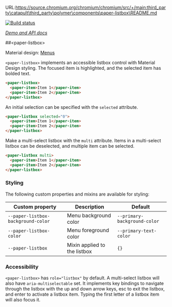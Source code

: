 URL:https://source.chromium.org/chromium/chromium/src/+/main:third_party\catapult\third_party\polymer\components\paper-listbox\README.md

<!---

This README is automatically generated from the comments in these files:
paper-listbox.html

Edit those files, and our readme bot will duplicate them over here!
Edit this file, and the bot will squash your changes :)

The bot does some handling of markdown. Please file a bug if it does the wrong
thing! https://github.com/PolymerLabs/tedium/issues

-->

[![Build status](https://travis-ci.org/PolymerElements/paper-listbox.svg?branch=master)](https://travis-ci.org/PolymerElements/paper-listbox)

_[Demo and API docs](https://elements.polymer-project.org/elements/paper-listbox)_


##&lt;paper-listbox&gt;

Material design: [Menus](https://www.google.com/design/spec/components/menus.html)

`<paper-listbox>` implements an accessible listbox control with Material Design styling. The focused item
is highlighted, and the selected item has bolded text.

```html
<paper-listbox>
  <paper-item>Item 1</paper-item>
  <paper-item>Item 2</paper-item>
</paper-listbox>
```

An initial selection can be specified with the `selected` attribute.

```html
<paper-listbox selected="0">
  <paper-item>Item 1</paper-item>
  <paper-item>Item 2</paper-item>
</paper-listbox>
```

Make a multi-select listbox with the `multi` attribute. Items in a multi-select listbox can be deselected,
and multiple item can be selected.

```html
<paper-listbox multi>
  <paper-item>Item 1</paper-item>
  <paper-item>Item 2</paper-item>
</paper-listbox>
```

### Styling

The following custom properties and mixins are available for styling:

| Custom property | Description | Default |
| --- | --- | --- |
| `--paper-listbox-background-color` | Menu background color | `--primary-background-color` |
| `--paper-listbox-color` | Menu foreground color | `--primary-text-color` |
| `--paper-listbox` | Mixin applied to the listbox | `{}` |

### Accessibility

`<paper-listbox>` has `role="listbox"` by default. A multi-select listbox will also have
`aria-multiselectable` set. It implements key bindings to navigate through the listbox with the up and
down arrow keys, esc to exit the listbox, and enter to activate a listbox item. Typing the first letter
of a listbox item will also focus it.


